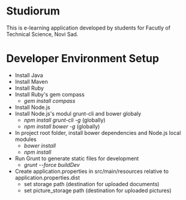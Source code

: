 # Studiorum
This is e-learning application developed by students for Facutly of Technical Science, Novi Sad.

# Developer Environment Setup
- Install Java
- Install Maven
- Install Ruby
- Install Ruby's gem compass
  - *gem install compass*
- Install Node.js
- Install Node.js's modul grunt-cli and bower globaly
  - *npm install grunt-cli  -g* (globally)
  - *npm install bower -g* (globally)
- In project root folder, install bower dependencies and Node.js local modules
  - *bower install*
  - *npm install* 
- Run Grunt to generate static files for development
  - *grunt --force buildDev*
- Create application.properties in src/main/resources relative to application.properties.dist
  - set storage path (destination for uploaded documents)
  - set picture_storage path (destination for uploaded pictures)
